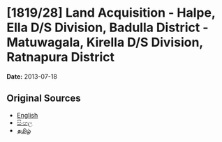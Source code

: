 # [1819/28] Land Acquisition - Halpe, Ella D/S Division, Badulla District - Matuwagala, Kirella D/S Division, Ratnapura District

**Date:** 2013-07-18

## Original Sources

- [English](https://documents.gov.lk/view/extra-gazettes/2013/7/1819-28_E.pdf)
- [සිංහල](https://documents.gov.lk/view/extra-gazettes/2013/7/1819-28_S.pdf)
- [தமிழ்](https://documents.gov.lk/view/extra-gazettes/2013/7/1819-28_T.pdf)
